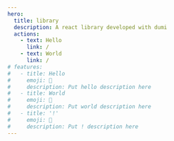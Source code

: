 ```yaml
---
hero:
  title: library
  description: A react library developed with dumi
  actions:
    - text: Hello
      link: /
    - text: World
      link: /
# features:
#   - title: Hello
#     emoji: 💎
#     description: Put hello description here
#   - title: World
#     emoji: 🌈
#     description: Put world description here
#   - title: '!'
#     emoji: 🚀
#     description: Put ! description here
---
```

